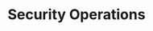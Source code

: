 ---
layout: default
title: Security Operations
nav_exclude: false
nav_order: 40
has_children: false
last_modified_date: 1
---